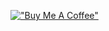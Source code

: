 [!["Buy Me A Coffee"](https://www.buymeacoffee.com/assets/img/custom_images/orange_img.png)](https://www.buymeacoffee.com/[gbraad](https://www.buymeacoffee.com/guinovaeslima))

